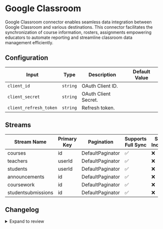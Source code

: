 # Google Classroom
Google Classroom connector enables seamless data integration between Google Classroom and various destinations. This connector facilitates the synchronization of course information, rosters, assignments empowering educators to automate reporting and streamline classroom data management efficiently.

## Configuration

| Input | Type | Description | Default Value |
|-------|------|-------------|---------------|
| `client_id` | `string` | OAuth Client ID.  |  |
| `client_secret` | `string` | OAuth Client Secret.  |  |
| `client_refresh_token` | `string` | Refresh token.  |  |

## Streams
| Stream Name | Primary Key | Pagination | Supports Full Sync | Supports Incremental |
|-------------|-------------|------------|---------------------|----------------------|
| courses | id | DefaultPaginator | ✅ |  ❌  |
| teachers | userId | DefaultPaginator | ✅ |  ❌  |
| students | userId | DefaultPaginator | ✅ |  ❌  |
| announcements | id | DefaultPaginator | ✅ |  ❌  |
| coursework | id | DefaultPaginator | ✅ |  ❌  |
| studentsubmissions | id | DefaultPaginator | ✅ |  ❌  |

## Changelog

<details>
  <summary>Expand to review</summary>

| Version          | Date              | Pull Request | Subject        |
|------------------|-------------------|--------------|----------------|
| 0.0.27 | 2025-07-12 | [63136](https://github.com/airbytehq/airbyte/pull/63136) | Update dependencies |
| 0.0.26 | 2025-07-05 | [62587](https://github.com/airbytehq/airbyte/pull/62587) | Update dependencies |
| 0.0.25 | 2025-06-28 | [62199](https://github.com/airbytehq/airbyte/pull/62199) | Update dependencies |
| 0.0.24 | 2025-06-21 | [61853](https://github.com/airbytehq/airbyte/pull/61853) | Update dependencies |
| 0.0.23 | 2025-06-14 | [61143](https://github.com/airbytehq/airbyte/pull/61143) | Update dependencies |
| 0.0.22 | 2025-05-24 | [60701](https://github.com/airbytehq/airbyte/pull/60701) | Update dependencies |
| 0.0.21 | 2025-05-10 | [59252](https://github.com/airbytehq/airbyte/pull/59252) | Update dependencies |
| 0.0.20 | 2025-04-26 | [58766](https://github.com/airbytehq/airbyte/pull/58766) | Update dependencies |
| 0.0.19 | 2025-04-19 | [58196](https://github.com/airbytehq/airbyte/pull/58196) | Update dependencies |
| 0.0.18 | 2025-04-12 | [57673](https://github.com/airbytehq/airbyte/pull/57673) | Update dependencies |
| 0.0.17 | 2025-04-05 | [57080](https://github.com/airbytehq/airbyte/pull/57080) | Update dependencies |
| 0.0.16 | 2025-03-29 | [56534](https://github.com/airbytehq/airbyte/pull/56534) | Update dependencies |
| 0.0.15 | 2025-03-22 | [55922](https://github.com/airbytehq/airbyte/pull/55922) | Update dependencies |
| 0.0.14 | 2025-03-08 | [55336](https://github.com/airbytehq/airbyte/pull/55336) | Update dependencies |
| 0.0.13 | 2025-03-01 | [54985](https://github.com/airbytehq/airbyte/pull/54985) | Update dependencies |
| 0.0.12 | 2025-02-22 | [54442](https://github.com/airbytehq/airbyte/pull/54442) | Update dependencies |
| 0.0.11 | 2025-02-15 | [53786](https://github.com/airbytehq/airbyte/pull/53786) | Update dependencies |
| 0.0.10 | 2025-02-08 | [53349](https://github.com/airbytehq/airbyte/pull/53349) | Update dependencies |
| 0.0.9 | 2025-02-01 | [52818](https://github.com/airbytehq/airbyte/pull/52818) | Update dependencies |
| 0.0.8 | 2025-01-25 | [52366](https://github.com/airbytehq/airbyte/pull/52366) | Update dependencies |
| 0.0.7 | 2025-01-18 | [51669](https://github.com/airbytehq/airbyte/pull/51669) | Update dependencies |
| 0.0.6 | 2025-01-11 | [51128](https://github.com/airbytehq/airbyte/pull/51128) | Update dependencies |
| 0.0.5 | 2024-12-28 | [50545](https://github.com/airbytehq/airbyte/pull/50545) | Update dependencies |
| 0.0.4 | 2024-12-21 | [50010](https://github.com/airbytehq/airbyte/pull/50010) | Update dependencies |
| 0.0.3 | 2024-12-14 | [49540](https://github.com/airbytehq/airbyte/pull/49540) | Update dependencies |
| 0.0.2 | 2024-12-12 | [49188](https://github.com/airbytehq/airbyte/pull/49188) | Update dependencies |
| 0.0.1 | 2024-10-26 | | Initial release by [@bishalbera](https://github.com/bishalbera) via Connector Builder |

</details>
